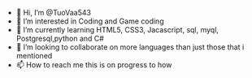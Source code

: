 - 👋 Hi, I’m @TuoVaa543
- 👀 I’m interested in Coding and Game coding
- 🌱 I’m currently learning HTML5, CSS3, Jacascript, sql, myql, Postgresql,python and C#  
- 💞️ I’m looking to collaborate on more languages than just those that i mentioned
- 📫 How to reach me this is on progress to how

<!---
TuoVaa543/TuoVaa543 is a ✨ special ✨ repository because its `README.md` (this file) appears on your GitHub profile.
You can click the Preview link to take a look at your changes.
--->
